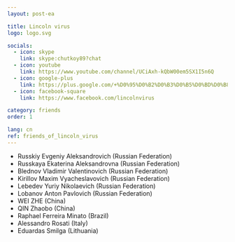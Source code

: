 ```yaml
---
layout: post-ea

title: Lincoln virus
logo: logo.svg

socials:
  - icon: skype
    link: skype:chutkoy89?chat
  - icon: youtube
    link: https://www.youtube.com/channel/UCiAxh-kQbW00em5SX1I5n6Q
  - icon: google-plus
    link: https://plus.google.com/+%D0%95%D0%B2%D0%B3%D0%B5%D0%BD%D0%B8%D0%B9%D0%A0%D1%83%D1%81%D1%81%D0%BA%D0%B8%D0%B9%D0%A7%D1%83%D1%82%D0%BA%D0%BE%D0%B989
  - icon: facebook-square
    link: https://www.facebook.com/lincolnvirus

category: friends
order: 1

lang: cn
ref: friends_of_lincoln_virus
---
```


- Russkiy Evgeniy Aleksandrovich (Russian Federation)
- Russkaya Ekaterina Aleksandrovna (Russian Federation)
- Blednov Vladimir Valentinovich (Russian Federation)
- Kirillov Maxim Vyacheslavovich (Russian Federation)
- Lebedev Yuriy Nikolaevich (Russian Federation)
- Lobanov Anton Pavlovich (Russian Federation)
- WEI ZHE (China)
- QIN Zhaobo (China)
- Raphael Ferreira Minato (Brazil)
- Alessandro Rosati (Italy)
- Eduardas Smilga (Lithuania)

